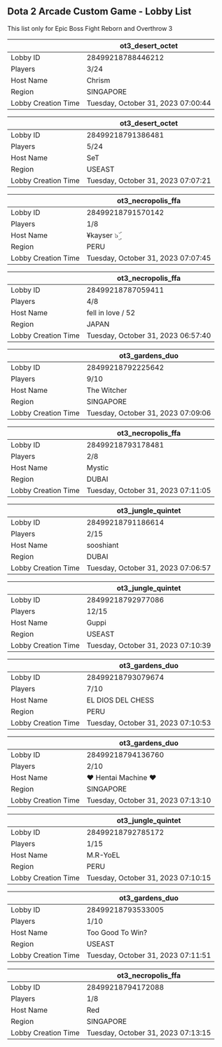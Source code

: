 ## Dota 2 Arcade Custom Game - Lobby List

This list only for Epic Boss Fight Reborn and Overthrow 3

|  | ot3_desert_octet |
| ------ | ------ |
| Lobby ID | 28499218788446212 |
| Players | 3/24 |
| Host Name | Chrism |
| Region | SINGAPORE |
| Lobby Creation Time | Tuesday, October 31, 2023 07:00:44 |


|  | ot3_desert_octet |
| ------ | ------ |
| Lobby ID | 28499218791386481 |
| Players | 5/24 |
| Host Name | SeT |
| Region | USEAST |
| Lobby Creation Time | Tuesday, October 31, 2023 07:07:21 |


|  | ot3_necropolis_ffa |
| ------ | ------ |
| Lobby ID | 28499218791570142 |
| Players | 1/8 |
| Host Name | ¥kayser ๖ۣۜ |
| Region | PERU |
| Lobby Creation Time | Tuesday, October 31, 2023 07:07:45 |


|  | ot3_necropolis_ffa |
| ------ | ------ |
| Lobby ID | 28499218787059411 |
| Players | 4/8 |
| Host Name | fell in love / 52 |
| Region | JAPAN |
| Lobby Creation Time | Tuesday, October 31, 2023 06:57:40 |


|  | ot3_gardens_duo |
| ------ | ------ |
| Lobby ID | 28499218792225642 |
| Players | 9/10 |
| Host Name | The Witcher |
| Region | SINGAPORE |
| Lobby Creation Time | Tuesday, October 31, 2023 07:09:06 |


|  | ot3_necropolis_ffa |
| ------ | ------ |
| Lobby ID | 28499218793178481 |
| Players | 2/8 |
| Host Name | Mystic |
| Region | DUBAI |
| Lobby Creation Time | Tuesday, October 31, 2023 07:11:05 |


|  | ot3_jungle_quintet |
| ------ | ------ |
| Lobby ID | 28499218791186614 |
| Players | 2/15 |
| Host Name | sooshiant |
| Region | DUBAI |
| Lobby Creation Time | Tuesday, October 31, 2023 07:06:57 |


|  | ot3_jungle_quintet |
| ------ | ------ |
| Lobby ID | 28499218792977086 |
| Players | 12/15 |
| Host Name | Guppi |
| Region | USEAST |
| Lobby Creation Time | Tuesday, October 31, 2023 07:10:39 |


|  | ot3_gardens_duo |
| ------ | ------ |
| Lobby ID | 28499218793079674 |
| Players | 7/10 |
| Host Name | EL DIOS DEL CHESS |
| Region | PERU |
| Lobby Creation Time | Tuesday, October 31, 2023 07:10:53 |


|  | ot3_gardens_duo |
| ------ | ------ |
| Lobby ID | 28499218794136760 |
| Players | 2/10 |
| Host Name | ♥ Hentai Machine ♥ |
| Region | SINGAPORE |
| Lobby Creation Time | Tuesday, October 31, 2023 07:13:10 |


|  | ot3_jungle_quintet |
| ------ | ------ |
| Lobby ID | 28499218792785172 |
| Players | 1/15 |
| Host Name | M.R-YoEL |
| Region | PERU |
| Lobby Creation Time | Tuesday, October 31, 2023 07:10:15 |


|  | ot3_gardens_duo |
| ------ | ------ |
| Lobby ID | 28499218793533005 |
| Players | 1/10 |
| Host Name | Too Good To Win? |
| Region | USEAST |
| Lobby Creation Time | Tuesday, October 31, 2023 07:11:51 |


|  | ot3_necropolis_ffa |
| ------ | ------ |
| Lobby ID | 28499218794172088 |
| Players | 1/8 |
| Host Name | Red |
| Region | SINGAPORE |
| Lobby Creation Time | Tuesday, October 31, 2023 07:13:15 |


